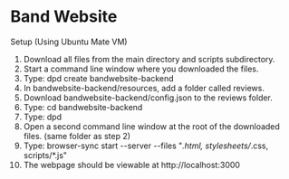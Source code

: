 # Band Website
Setup (Using Ubuntu Mate VM)
1. Download all files from the main directory and scripts subdirectory.
2. Start a command line window where you downloaded the files.
3. Type: dpd create bandwebsite-backend
4. In bandwebsite-backend/resources, add a folder called reviews.
5. Download bandwebsite-backend/config.json to the reviews folder.
6. Type: cd bandwebsite-backend
7. Type: dpd
8. Open a second command line window at the root of the downloaded files. (same folder as step 2)
9. Type: browser-sync start --server --files "*.html, stylesheets/*.css, scripts/*.js"
10. The webpage should be viewable at http://localhost:3000
